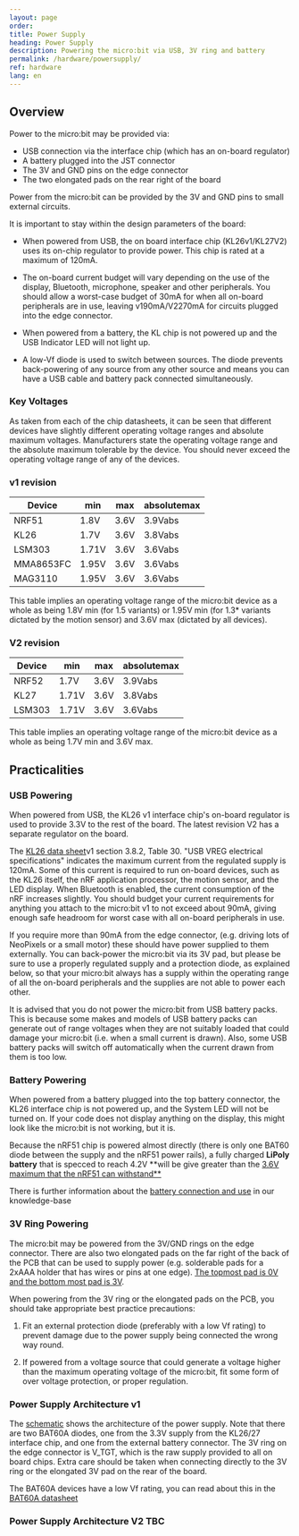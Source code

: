 ```yaml
---
layout: page
order:
title: Power Supply
heading: Power Supply
description: Powering the micro:bit via USB, 3V ring and battery
permalink: /hardware/powersupply/
ref: hardware
lang: en
---
```



## Overview

Power to the micro:bit may be provided via:

- USB connection via the interface chip (which has an on-board regulator)
- A battery plugged into the JST connector
- The 3V and GND pins on the edge connector
- The two elongated pads on the rear right of the board

Power from the micro:bit can be provided by the 3V and GND pins to small external circuits.

It is important to stay within the design parameters of the board:

* When powered from USB, the on board interface chip (KL26<span class="v1">v1</span>/KL27<span class="v2">V2</span>) uses its on-chip
regulator to provide power. This chip is rated at a maximum of 120mA.

* The on-board current budget will vary depending on the use of the display, Bluetooth, microphone, speaker and other peripherals. You should allow a worst-case budget
of 30mA for when all on-board peripherals are in use, leaving <span class="v1">v1</span>90mA/<span class="v2">V2</span>270mA for circuits
plugged into the edge connector.

* When powered from a battery, the KL chip is not powered up and the USB Indicator LED will not light up.

* A low-Vf diode is used to switch between sources. The diode prevents back-powering of any source from any other source and means you can have a USB cable and battery pack connected simultaneously.

### Key Voltages

As taken from each of the chip datasheets, it can be seen that different
devices have slightly different operating voltage ranges and absolute
maximum voltages. Manufacturers state the operating voltage range and
the absolute maximum tolerable by the device. You should never exceed
the operating voltage range of any of the devices.

### v1 revision

| Device     | min   | max  | absolutemax
|------------|-------|------|------------
| NRF51      | 1.8V  | 3.6V | 3.9Vabs
| KL26       | 1.7V  | 3.6V | 3.8Vabs
| LSM303     | 1.71V | 3.6V | 3.6Vabs
| MMA8653FC  | 1.95V | 3.6V | 3.6Vabs
| MAG3110    | 1.95V | 3.6V | 3.6Vabs

This table implies an operating voltage range of the micro:bit device as a whole
as being 1.8V min (for 1.5 variants) or 1.95V min (for 1.3* variants dictated by the motion sensor) and
3.6V max (dictated by all devices).

### V2 revision

| Device     | min   | max  | absolutemax
|------------|-------|------|------------
| NRF52      | 1.7V  | 3.6V | 3.9Vabs
| KL27       | 1.71V | 3.6V | 3.8Vabs
| LSM303     | 1.71V | 3.6V | 3.6Vabs

This table implies an operating voltage range of the micro:bit device as a whole
as being 1.7V min and 3.6V max.

## Practicalities

### USB Powering

<!-- TODO: Update these paragraphs to detail that 270mA is TBC budget for V2 -->

When powered from USB, the KL26 <span class="v1">v1</span> interface chip's on-board regulator is used
to provide 3.3V to the rest of the board. The latest revision <span class="v2">V2</span> has a separate regulator on the board.

The [KL26 data sheet](http://www.nxp.com/docs/pcn_attachments/16440_KL26P64M48SF5_Rev.4.pdf)<span class="v1">v1</span>
section 3.8.2, Table 30. "USB VREG electrical specifications" indicates the maximum
current from the regulated supply is 120mA. Some of this current is required to
run on-board devices, such as the KL26 itself, the nRF application processor, the motion sensor, and the LED display. When Bluetooth is enabled, the current
consumption of the nRF increases slightly. You should budget your current
requirements for anything you attach to the micro:bit <span class="v1">v1</span> to not exceed about
90mA, giving enough safe headroom for worst case with all on-board peripherals
in use.

If you require more than 90mA from the edge connector,
(e.g. driving lots of NeoPixels or a small motor) these should have power supplied
to them externally. You can back-power the micro:bit via its 3V pad, but please
be sure to use a properly regulated supply and a protection diode, as explained
below, so that your micro:bit always has a supply within the operating range of
all the on-board peripherals and the supplies are not able to power each other.

It is advised that you do not power the micro:bit from USB battery packs. This is
because some makes and models of USB battery packs can generate out of range
voltages when they are not suitably loaded that could damage your micro:bit
(i.e. when a small current is drawn).
Also, some USB battery packs will switch off automatically when the current
drawn from them is too low.

### Battery Powering

When powered from a battery plugged into the top battery connector, the
KL26 interface chip is not powered up, and the System LED will not be
turned on. If your code does not display anything on the display,
this might look like the micro:bit is not working, but it is.

Because the nRF51 chip is powered almost directly (there is only one BAT60 diode
between the supply and the nRF51 power rails), a fully charged **LiPoly battery**
that is specced to reach 4.2V **will be give greater than the [3.6V maximum that
the nRF51 can withstand**](#key-voltages)

There is further information about the [battery connection and use](https://support.microbit.org/solution/articles/19000013982-how-do-i-power-my-micro-bit-/en) in our knowledge-base

### 3V Ring Powering

The micro:bit may be powered from the 3V/GND rings on the edge connector.
There are also two elongated pads on the far right of the back of the PCB
that can be used to supply power (e.g. solderable pads for a 2xAAA holder that
has wires or pins at one edge). [The topmost pad is 0V and the bottom most
pad is 3V](../../accessories/making-accessories/#battery-pads).

When powering from the 3V ring or the elongated pads on the PCB, you should take
appropriate best practice precautions:

1. Fit an external protection diode (preferably with a low Vf rating)
to prevent damage due to the power supply being connected the wrong way
round.

2. If powered from a voltage source that could generate a voltage higher
than the maximum operating voltage of the micro:bit, fit some form
of over voltage protection, or proper regulation.


### Power Supply Architecture v1

The [schematic](/hardware/schematic/) shows the architecture of the power supply.
Note that there are two BAT60A diodes, one from the 3.3V
supply from the KL26/27 interface chip, and one from the external battery connector.
The 3V ring on the edge connector is V_TGT, which is the raw supply provided to all on board chips.
Extra care should be taken when connecting directly to the 3V ring or the elongated 3V pad on the rear of the board.

The BAT60A devices have a low Vf rating, you can read about this in the
[BAT60A datasheet](http://www.infineon.com/dgdl/Infineon-BAT60ASERIES-DS-v01_01-en.pdf?fileId=db3a304313d846880113def70c9304a9)

### Power Supply Architecture V2 TBC
<!-- TODO -->
